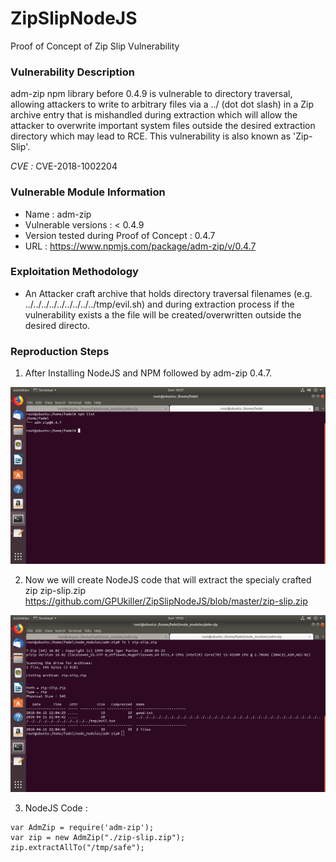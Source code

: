 # ZipSlipNodeJS
Proof of Concept of Zip Slip Vulnerability
### Vulnerability Description
adm-zip npm library before 0.4.9 is vulnerable to directory traversal, allowing attackers to write to arbitrary files via a ../ (dot dot slash) in a Zip archive entry that is mishandled during extraction which will allow the attacker to overwrite important system files outside the desired extraction directory which may lead to RCE. This vulnerability is also known as 'Zip-Slip'.

*CVE :* CVE-2018-1002204

### Vulnerable Module Information 
* Name : adm-zip 
* Vulnerable versions : < 0.4.9
* Version tested during Proof of Concept : 0.4.7
* URL : https://www.npmjs.com/package/adm-zip/v/0.4.7

### Exploitation Methodology 
* An Attacker craft archive that holds directory traversal filenames (e.g. ../../../../../../../../../tmp/evil.sh) and during extraction process if the vulnerability exists a the file will be created/overwritten outside the desired directo.

### Reproduction Steps 
1) After Installing NodeJS and NPM followed by adm-zip 0.4.7.

![alt text](https://raw.githubusercontent.com/GPUkiller/ZipSlipNodeJS/master/1.png)

2) Now we will create NodeJS code that will extract the specialy crafted zip zip-slip.zip
https://github.com/GPUkiller/ZipSlipNodeJS/blob/master/zip-slip.zip

![alt text](https://raw.githubusercontent.com/GPUkiller/ZipSlipNodeJS/master/2.png)

3) NodeJS Code :
```
var AdmZip = require('adm-zip');
var zip = new AdmZip("./zip-slip.zip");
zip.extractAllTo("/tmp/safe"); 
```
